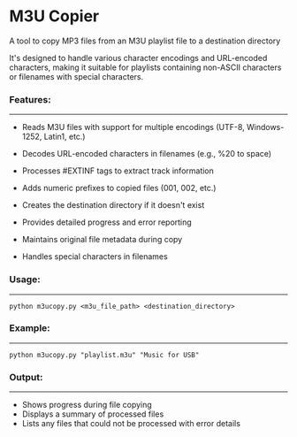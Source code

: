 # M3U Copier
 A tool to copy MP3 files from an M3U playlist file to a destination directory


It's designed to handle various character encodings and URL-encoded characters, making it suitable
for playlists containing non-ASCII characters or filenames with special characters.

### Features:
---------
- Reads M3U files with support for multiple encodings (UTF-8, Windows-1252, Latin1, etc.)
- Decodes URL-encoded characters in filenames (e.g., %20 to space)
- Processes #EXTINF tags to extract track information
- Adds numeric prefixes to copied files (001, 002, etc.)
- Creates the destination directory if it doesn't exist
- Provides detailed progress and error reporting
- Maintains original file metadata during copy

- Handles special characters in filenames

### Usage:
------
```
python m3ucopy.py <m3u_file_path> <destination_directory>
```

### Example:
--------
```
python m3ucopy.py "playlist.m3u" "Music for USB"
```

### Output:
-------
- Shows progress during file copying
- Displays a summary of processed files
- Lists any files that could not be processed with error details

